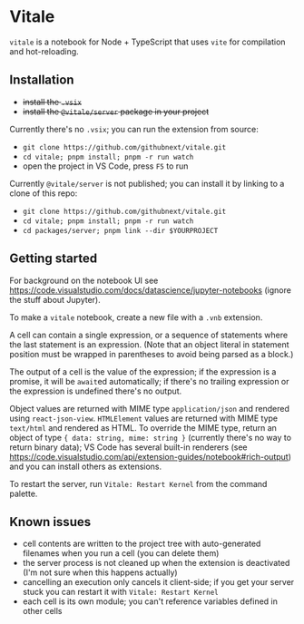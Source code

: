 # Vitale

`vitale` is a notebook for Node + TypeScript that uses `vite` for compilation
and hot-reloading.

## Installation

- ~~install the `.vsix`~~
- ~~install the `@vitale/server` package in your project~~

Currently there's no `.vsix`; you can run the extension from source:

- `git clone https://github.com/githubnext/vitale.git`
- `cd vitale; pnpm install; pnpm -r run watch`
- open the project in VS Code, press `F5` to run

Currently `@vitale/server` is not published; you can install it by linking to a
clone of this repo:

- `git clone https://github.com/githubnext/vitale.git`
- `cd vitale; pnpm install; pnpm -r run watch`
- `cd packages/server; pnpm link --dir $YOURPROJECT`

## Getting started

For background on the notebook UI see
https://code.visualstudio.com/docs/datascience/jupyter-notebooks (ignore the
stuff about Jupyter).

To make a `vitale` notebook, create a new file with a `.vnb` extension.

A cell can contain a single expression, or a sequence of statements where the
last statement is an expression. (Note that an object literal in statement
position must be wrapped in parentheses to avoid being parsed as a block.)

The output of a cell is the value of the expression; if the expression is a
promise, it will be `await`ed automatically; if there's no trailing expression
or the expression is undefined there's no output.

Object values are returned with MIME type `application/json` and rendered using
`react-json-view`. `HTMLElement` values are returned with MIME type `text/html`
and rendered as HTML. To override the MIME type, return an object of type `{
data: string, mime: string }` (currently there's no way to return binary data);
VS Code has several built-in renderers (see
https://code.visualstudio.com/api/extension-guides/notebook#rich-output) and you
can install others as extensions.

To restart the server, run `Vitale: Restart Kernel` from the command palette.

## Known issues

- cell contents are written to the project tree with auto-generated filenames
  when you run a cell (you can delete them)
- the server process is not cleaned up when the extension is deactivated (I'm not sure when this happens actually)
- cancelling an execution only cancels it client-side; if you get your server stuck you can restart it with `Vitale: Restart Kernel`
- each cell is its own module; you can't reference variables defined in other cells
